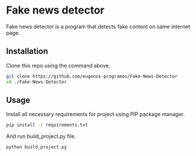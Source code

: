 # Fake news detector

Fake news detector is a program that detects fake content on same internet page.

## Installation

Clone this repo using the command above.

```bash
git clone https://github.com/eugenos-programos/Fake-News-Detector
cd ./Fake-News-Detector
```

## Usage

Install all necessary requirements for project using PIP package manager.

```bash
pip install -r requirements.txt
```

And run build_project.py file.

```bash
python build_project.py
```

